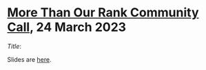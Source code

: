 # [More Than Our Rank Community Call](https://inorms.net/more-than-our-rank-community-calls/), 24 March 2023

*Title*: 

Slides are [here](https://agbarnett.github.io/talks/more_than_our_rank/slides).
